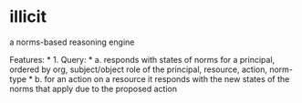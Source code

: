 illicit
=======

a norms-based reasoning engine

Features:
    * 1. Query: 
          * a. responds with states of norms for a principal, ordered by org, subject/object role of the principal, resource, action, norm-     type
          * b. for an action on a resource it responds with the new states of the norms that apply due to the proposed action  
